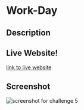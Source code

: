 # Work-Day

## Description


## Live Website!

[link to live website]()


## Screenshot 
![screenshot for challenge 5](!https://user-images.githubusercontent.com/110427818/191783488-345a1616-8225-4c7e-b614-45e53a083e27.png)


